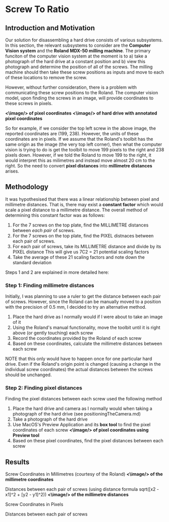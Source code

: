 # Screw To Ratio

## Introduction and Motivation
Our solution for disassembling a hard drive consists of various subsystems. In this section, the relevant subsystems to consider are the **Computer Vision system** and the **Roland MDX-50 milling machine**. The primary funciton of the computer vision system at the moment is to a) take a photograph of the hard drive at a constant position and b) view this photograph and determine the position of all of the screws. The milling machine should then take these screw positions as inputs and move to each of these locations to remove the screw.

However, without further consideration, there is a problem with communicating these screw positions to the Roland. The computer vision model, upon finding the screws in an image, will provide coordinates to these screws in pixels.

**<\image/> of pixel coordinates**
**<\image/> of hard drive with annotated pixel coordinates** 

So for example, if we consider the top left screw in the above image, the reported coordinates are (199, 238). However, the units of these coordinates are in pixels. If we assume that the Roland's toolbit has the same origin as the image (the very top left corner), then what the computer vision is trying to do is get the toolbit to move 199 pixels to the right and 238 pixels down. However, if we told the Roland to move 199 to the right, it would interpret this as milimetres and instead move almost 20 cm to the right. So the need to convert **pixel distances** into **millimetre distances** arises.

## Methodology
It was hypothesised that there was a linear relationship between pixel and millimetre distances. That is, there may exist a **constant factor** which would scale a pixel distance to a millimetre distance. The overall method of determining this constant factor was as follows:
1. For the 7 screws on the top plate, find the MILLIMETRE distances between *each pair* of screws.
2. For the 7 screws on the top plate, find the PIXEL distnaces between each pair of screws.
3. For each pair of screws, take its MILLIMETRE distance and divide by its PIXEL distance
    This will give us 7C2 = 21 potential scaling factors
4. Take the average of these 21 scaling factors and note down the standard deviation

Steps 1 and 2 are explained in more detailed here:

### Step 1: Finding millimetre distances
Initially, I was planning to use a ruler to get the distance between each pair of screws. However, since the Roland can be manually moved to a position with the precision of 0.5 mm, I decided to try an alternative method. 
1. Place the hard drive as I normally would if I were about to take an image of it
2. Using the Roland's manual functionality, move the toolbit until it is right above (or gently touching) each screw
3. Record the coordinates provided by the Roland of each screw
4. Based on these coordinates, calculate the millimetre distances between each screw

NOTE that this only would have to happen once for one particular hard drive. Even if the Roland's origin point is changed (causing a change in the individual screw coordinates) the actual distances between the screws should be unchanged.

### Step 2: Finding pixel distances
Finding the pixel distances between each screw used the following method
1. Place the hard drive and camera as I normally would when taking a photograph of the hard drive (see positioningTheCamera.md)
2. Take a photograph of the hard drive
3. Use MacOS's Preview Application and its **box tool** to find the pixel coordinates of each screw
**<\image/> of pixel coordinates using Preview tool** 
4. Based on these pixel coordinates, find the pixel distances between each screw

## Results

Screw Coordinates in Millimetres (courtesy of the Roland)
**<\image/> of the millimetre coordinates**

Distances between each pair of screws (using distance formula sqrt([x2 - x1]^2 + [y2 - y1]^2))
**<\image/> of the millimetre distances**

Screw Coordinates in Pixels

Distances between each pair of screws
